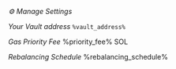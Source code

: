 *⚙️ Manage Settings*

*Your Vault address*
`%vault_address%`

*Gas Priority Fee*
%priority_fee% SOL

*Rebalancing Schedule*
%rebalancing_schedule%
